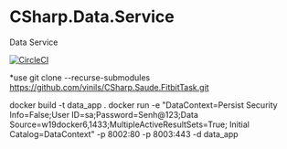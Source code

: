 # CSharp.Data.Service
Data Service

[![CircleCI](https://circleci.com/gh/vinils/CSharp.Data.Service.svg?style=svg)](https://circleci.com/gh/vinils/CSharp.Data.Service)

*use git clone --recurse-submodules https://github.com/vinils/CSharp.Saude.FitbitTask.git

docker build -t data_app .
docker run -e "DataContext=Persist Security Info=False;User ID=sa;Password=Senh@123;Data Source=w19docker6,1433;MultipleActiveResultSets=True; Initial Catalog=DataContext" -p 8002:80 -p 8003:443 -d data_app
